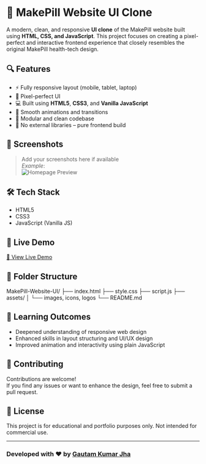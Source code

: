 # 💊 MakePill Website UI Clone

A modern, clean, and responsive **UI clone** of the MakePill website built using **HTML, CSS, and JavaScript**. This project focuses on creating a pixel-perfect and interactive frontend experience that closely resembles the original MakePill health-tech design.

## 🔍 Features

- ⚡ Fully responsive layout (mobile, tablet, laptop)
- 🎯 Pixel-perfect UI
- 💻 Built using **HTML5**, **CSS3**, and **Vanilla JavaScript**
- 🌙 Smooth animations and transitions
- 🧩 Modular and clean codebase
- 🧠 No external libraries – pure frontend build

## 📸 Screenshots

> Add your screenshots here if available  
> _Example_:  
![Homepage Preview](./screenshots/homepage.png)

## 🛠️ Tech Stack

- HTML5  
- CSS3  
- JavaScript (Vanilla JS)

## 🚀 Live Demo

[🔗 View Live Demo](https://your-live-site-link.com)

## 📁 Folder Structure

MakePill-Website-UI/
├── index.html
├── style.css
├── script.js
├── assets/
│ └── images, icons, logos
└── README.md

## 📌 Learning Outcomes

- Deepened understanding of responsive web design
- Enhanced skills in layout structuring and UI/UX design
- Improved animation and interactivity using plain JavaScript

## 🤝 Contributing

Contributions are welcome!  
If you find any issues or want to enhance the design, feel free to submit a pull request.

## 📜 License

This project is for educational and portfolio purposes only. Not intended for commercial use.

---

### Developed with ❤️ by [Gautam Kumar Jha](https://www.linkedin.com/in/gautam-kumar-jha)



